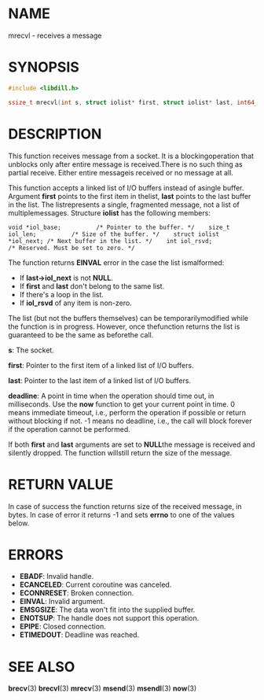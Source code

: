 # NAME

mrecvl - receives a message

# SYNOPSIS

```c
#include <libdill.h>

ssize_t mrecvl(int s, struct iolist* first, struct iolist* last, int64_t deadline);
```

# DESCRIPTION

This function receives message from a socket. It is a blockingoperation that unblocks only after entire message is received.There is no such thing as partial receive. Either entire messageis received or no message at all.

This function accepts a linked list of I/O buffers instead of asingle buffer. Argument **first** points to the first item in thelist, **last** points to the last buffer in the list. The listrepresents a single, fragmented message, not a list of multiplemessages. Structure **iolist** has the following members:

    void *iol_base;          /* Pointer to the buffer. */    size_t iol_len;          /* Size of the buffer. */    struct iolist *iol_next; /* Next buffer in the list. */    int iol_rsvd;            /* Reserved. Must be set to zero. */

The function returns **EINVAL** error in the case the list ismalformed:

* If **last->iol_next** is not **NULL**.
* If **first** and **last** don't belong to the same list.
* If there's a loop in the list.
* If **iol_rsvd** of any item is non-zero.

The list (but not the buffers themselves) can be temporarilymodified while the function is in progress. However, once thefunction returns the list is guaranteed to be the same as beforethe call.

**s**: The socket.

**first**: Pointer to the first item of a linked list of I/O buffers.

**last**: Pointer to the last item of a linked list of I/O buffers.

**deadline**: A point in time when the operation should time out, in milliseconds. Use the **now** function to get your current point in time. 0 means immediate timeout, i.e., perform the operation if possible or return without blocking if not. -1 means no deadline, i.e., the call will block forever if the operation cannot be performed.

If both **first** and **last** arguments are set to **NULL**the message is received and silently dropped. The function willstill return the size of the message.

# RETURN VALUE

In case of success the function returns size of the received message, in bytes. In case of error it returns -1 and sets **errno** to one of the values below.

# ERRORS

* **EBADF**: Invalid handle.
* **ECANCELED**: Current coroutine was canceled.
* **ECONNRESET**: Broken connection.
* **EINVAL**: Invalid argument.
* **EMSGSIZE**: The data won't fit into the supplied buffer.
* **ENOTSUP**: The handle does not support this operation.
* **EPIPE**: Closed connection.
* **ETIMEDOUT**: Deadline was reached.

# SEE ALSO

**brecv**(3) **brecvl**(3) **mrecv**(3) **msend**(3) **msendl**(3) **now**(3) 

